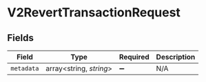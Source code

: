 # V2RevertTransactionRequest


## Fields

| Field                   | Type                    | Required                | Description             |
| ----------------------- | ----------------------- | ----------------------- | ----------------------- |
| `metadata`              | array<string, *string*> | :heavy_minus_sign:      | N/A                     |